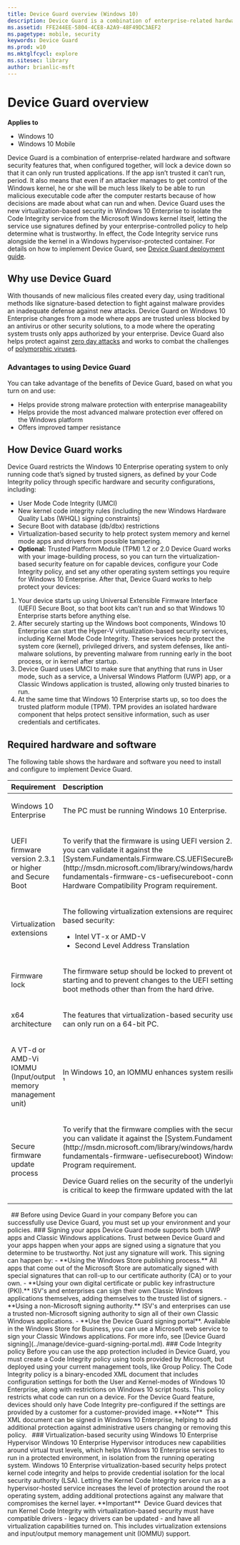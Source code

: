 ```yaml
---
title: Device Guard overview (Windows 10)
description: Device Guard is a combination of enterprise-related hardware and software security features that, when configured together, will lock a device down so that it can only run trusted applications.
ms.assetid: FFE244EE-5804-4CE8-A2A9-48F49DC3AEF2
ms.pagetype: mobile, security
keywords: Device Guard
ms.prod: w10
ms.mktglfcycl: explore
ms.sitesec: library
author: brianlic-msft
---
```


# Device Guard overview

**Applies to**
-   Windows 10
-   Windows 10 Mobile

Device Guard is a combination of enterprise-related hardware and software security features that, when configured together, will lock a device down so that it can only run trusted applications. If the app isn’t trusted it can’t run, period. It also means that even if an attacker manages to get control of the Windows kernel, he or she will be much less likely to be able to run malicious executable code after the computer restarts because of how decisions are made about what can run and when.
Device Guard uses the new virtualization-based security in Windows 10 Enterprise to isolate the Code Integrity service from the Microsoft Windows kernel itself, letting the service use signatures defined by your enterprise-controlled policy to help determine what is trustworthy. In effect, the Code Integrity service runs alongside the kernel in a Windows hypervisor-protected container.
For details on how to implement Device Guard, see [Device Guard deployment guide](../keep-secure/device-guard-deployment-guide.md).
## Why use Device Guard
With thousands of new malicious files created every day, using traditional methods like signature-based detection to fight against malware provides an inadequate defense against new attacks. Device Guard on Windows 10 Enterprise changes from a mode where apps are trusted unless blocked by an antivirus or other security solutions, to a mode where the operating system trusts only apps authorized by your enterprise.
Device Guard also helps protect against [zero day attacks](http://go.microsoft.com/fwlink/p/?linkid=534209) and works to combat the challenges of [polymorphic viruses](http://go.microsoft.com/fwlink/p/?LinkId=534210).
### Advantages to using Device Guard
You can take advantage of the benefits of Device Guard, based on what you turn on and use:
-   Helps provide strong malware protection with enterprise manageability
-   Helps provide the most advanced malware protection ever offered on the Windows platform
-   Offers improved tamper resistance
## How Device Guard works
Device Guard restricts the Windows 10 Enterprise operating system to only running code that’s signed by trusted signers, as defined by your Code Integrity policy through specific hardware and security configurations, including:
-   User Mode Code Integrity (UMCI)
-   New kernel code integrity rules (including the new Windows Hardware Quality Labs (WHQL) signing constraints)
-   Secure Boot with database (db/dbx) restrictions
-   Virtualization-based security to help protect system memory and kernel mode apps and drivers from possible tampering.
-   **Optional:** Trusted Platform Module (TPM) 1.2 or 2.0
Device Guard works with your image-building process, so you can turn the virtualization-based security feature on for capable devices, configure your Code Integrity policy, and set any other operating system settings you require for Windows 10 Enterprise. After that, Device Guard works to help protect your devices:
1.  Your device starts up using Universal Extensible Firmware Interface (UEFI) Secure Boot, so that boot kits can’t run and so that Windows 10 Enterprise starts before anything else.
2.  After securely starting up the Windows boot components, Windows 10 Enterprise can start the Hyper-V virtualization-based security services, including Kernel Mode Code Integrity. These services help protect the system core (kernel), privileged drivers, and system defenses, like anti-malware solutions, by preventing malware from running early in the boot process, or in kernel after startup.
3.  Device Guard uses UMCI to make sure that anything that runs in User mode, such as a service, a Universal Windows Platform (UWP) app, or a Classic Windows application is trusted, allowing only trusted binaries to run.
4.  At the same time that Windows 10 Enterprise starts up, so too does the trusted platform module (TPM). TPM provides an isolated hardware component that helps protect sensitive information, such as user credentials and certificates.
## Required hardware and software
The following table shows the hardware and software you need to install and configure to implement Device Guard.
<table>
<colgroup>
<col width="50%" />
<col width="50%" />
</colgroup>
<thead>
<tr class="header">
<th align="left">Requirement</th>
<th align="left">Description</th>
</tr>
</thead>
<tbody>
<tr class="odd">
<td align="left"><p>Windows 10 Enterprise</p></td>
<td align="left"><p>The PC must be running Windows 10 Enterprise.</p></td>
</tr>
<tr class="even">
<td align="left"><p>UEFI firmware version 2.3.1 or higher and Secure Boot</p></td>
<td align="left"><p>To verify that the firmware is using UEFI version 2.3.1 or higher and Secure Boot, you can validate it against the [System.Fundamentals.Firmware.CS.UEFISecureBoot.ConnectedStandby](http://msdn.microsoft.com/library/windows/hardware/dn932807.aspx#system-fundamentals-firmware-cs-uefisecureboot-connectedstandby) Windows Hardware Compatibility Program requirement.</p></td>
</tr>
<tr class="odd">
<td align="left"><p>Virtualization extensions</p></td>
<td align="left"><p>The following virtualization extensions are required to support virtualization-based security:</p>
<ul>
<li>Intel VT-x or AMD-V</li>
<li>Second Level Address Translation</li>
</ul></td>
</tr>
<tr class="even">
<td align="left"><p>Firmware lock</p></td>
<td align="left"><p>The firmware setup should be locked to prevent other operating systems from starting and to prevent changes to the UEFI settings. You should also disable boot methods other than from the hard drive.</p></td>
</tr>
<tr class="odd">
<td align="left"><p>x64 architecture</p></td>
<td align="left"><p>The features that virtualization-based security uses in the Windows hypervisor can only run on a 64-bit PC.</p></td>
</tr>
<tr class="even">
<td align="left"><p>A VT-d or AMD-Vi IOMMU (Input/output memory management unit)</p></td>
<td align="left"><p>In Windows 10, an IOMMU enhances system resiliency against memory attacks. ¹</p></td>
</tr>
<tr class="odd">
<td align="left"><p>Secure firmware update process</p></td>
<td align="left"><p>To verify that the firmware complies with the secure firmware update process, you can validate it against the [System.Fundamentals.Firmware.UEFISecureBoot](http://msdn.microsoft.com/library/windows/hardware/dn932805.aspx#system-fundamentals-firmware-uefisecureboot) Windows Hardware Compatibility Program requirement.</p><p>Device Guard relies on the security of the underlying hardware and firmware. It is critical to keep the firmware updated with the latest security fixes.</p></td>
</tr>
</tbody>
</table>
 
## <a href="" id="before-you-begin"></a>Before using Device Guard in your company
Before you can successfully use Device Guard, you must set up your environment and your policies.
### Signing your apps
Device Guard mode supports both UWP apps and Classic Windows applications. Trust between Device Guard and your apps happen when your apps are signed using a signature that you determine to be trustworthy. Not just any signature will work.
This signing can happen by:
-   **Using the Windows Store publishing process.** All apps that come out of the Microsoft Store are automatically signed with special signatures that can roll-up to our certificate authority (CA) or to your own.
-   **Using your own digital certificate or public key infrastructure (PKI).** ISV's and enterprises can sign their own Classic Windows applications themselves, adding themselves to the trusted list of signers.
-   **Using a non-Microsoft signing authority.** ISV's and enterprises can use a trusted non-Microsoft signing authority to sign all of their own Classic Windows applications.
-   **Use the Device Guard signing portal**. Available in the Windows Store for Business, you can use a Microsoft web service to sign your Classic Windows applications. For more info, see [Device Guard signing](../manage/device-guard-signing-portal.md).
### Code Integrity policy
Before you can use the app protection included in Device Guard, you must create a Code Integrity policy using tools provided by Microsoft, but deployed using your current management tools, like Group Policy. The Code Integrity policy is a binary-encoded XML document that includes configuration settings for both the User and Kernel-modes of Windows 10 Enterprise, along with restrictions on Windows 10 script hosts. This policy restricts what code can run on a device.
For the Device Guard feature, devices should only have Code Integrity pre-configured if the settings are provided by a customer for a customer-provided image.
**Note**  This XML document can be signed in Windows 10 Enterprise, helping to add additional protection against administrative users changing or removing this policy.
 
### <a href="" id="virtualization-based-security-using-windows-10-hypervisor"></a>Virtualization-based security using Windows 10 Enterprise Hypervisor
Windows 10 Enterprise Hypervisor introduces new capabilities around virtual trust levels, which helps Windows 10 Enterprise services to run in a protected environment, in isolation from the running operating system. Windows 10 Enterprise virtualization-based security helps protect kernel code integrity and helps to provide credential isolation for the local security authority (LSA). Letting the Kernel Code Integrity service run as a hypervisor-hosted service increases the level of protection around the root operating system, adding additional protections against any malware that compromises the kernel layer.
**Important**  Device Guard devices that run Kernel Code Integrity with virtualization-based security must have compatible drivers - legacy drivers can be updated - and have all virtualization capabilities turned on. This includes virtualization extensions and input/output memory management unit (IOMMU) support.
 
 
 
